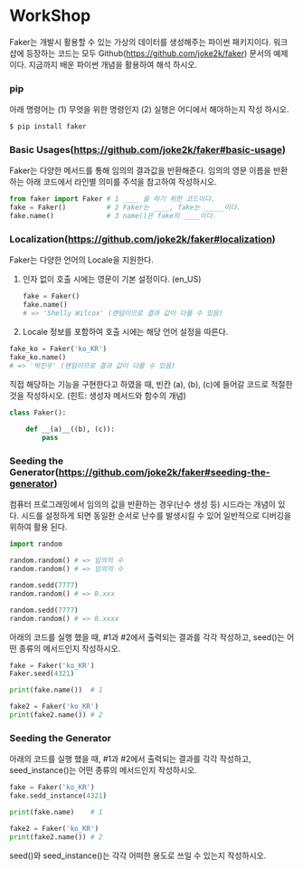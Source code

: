 # WorkShop
Faker는 개발시 활용할 수 있는 가상의 데이터를 생성해주는 파이썬 패키지이다.
워크샵에 등장하는 코드는 모두 Github(https://github.com/joke2k/faker) 문서의 예제이다.
지금까지 배운 파이썬 개념을 활용하여 해석 하시오.

### pip

아래 명령어는 (1) 무엇을 위한 명령인지 (2) 실행은 어디에서 해야하는지 작성 하시오.

```bash
$ pip install faker
```



### Basic Usages(https://github.com/joke2k/faker#basic-usage)

Faker는 다양한 메서드를 통해 임의의 결과값을 반환해준다. 임의의 영문 이름을 반환하는 아래 코드에서 라인별 의미를 주석을 참고하여 작성하시오.

```python
from faker import Faker # 1 ____ 을 하기 위한 코드이다.
fake = Faker() 			# 2 Faker는 ____, fake는 _____이다.
fake.name()				# 3 name()은 fake의 ____이다.
```



###  Localization(https://github.com/joke2k/faker#localization)

Faker는 다양한 언어의 Locale을 지원한다.

1. 인자 없이 호출 시에는 영문이 기본 설정이다. (en_US)

   ```python
   fake = Faker()
   fake.name()
   # => 'Shelly Wilcox' (랜덤이므로 결과 값이 다를 수 있음)
   ```

   

2. Locale 정보를 포함하여 호출 시에는 해당 언어 설정을 따른다.

  ```python
  fake_ko = Faker('ko_KR')
  fake_ko.name()
  # => '박진우' (랜덤이므로 결과 값이 다를 수 있음)
  ```

  

  직접 해당하는 기능을 구현한다고 하였을 때, 빈칸 (a), (b), (c)에 들어갈 코드로 적절한
  것을 작성하시오. (힌트: 생성자 메서드와 함수의 개념)

  ```python
  class Faker():
      
      def __(a)__((b), (c)):
          pass
  ```



### Seeding the Generator(https://github.com/joke2k/faker#seeding-the-generator)

컴퓨터 프로그래밍에서 임의의 값을 반환하는 경우(난수 생성 등) 시드라는 개념이 있다. 시드를 설정하게 되면 동일한 순서로 난수를 발생시킬 수 있어 일반적으로 디버깅을 위하여 활용 된다.

```python
import random

random.random() # => 임의의 수
random.random() # => 임의의 수

random.sedd(7777)
random.random() # => 0.xxx

random.sedd(7777)
random.random() # => 0.xxxx
```



아래의 코드를 실행 했을 때, #1과 #2에서 출력되는 결과를 각각 작성하고, seed()는
어떤 종류의 메서드인지 작성하시오.

```python
fake = Faker('ko_KR')
Faker.seed(4321)

print(fake.name()) 	# 1

fake2 = Faker('ko_KR')
print(fake2.name())	# 2
```



### Seeding the Generator

아래의 코드를 실행 했을 때, #1과 #2에서 출력되는 결과를 각각 작성하고, seed_instance()는 어떤 종류의 메서드인지 작성하시오.

```python
fake = Faker('ko_KR')
fake.sedd_instance(4321)

print(fake.name)	# 1

fake2 = Faker('ko_KR')
print(fake2.name())	# 2
```

seed()와 seed_instance()는 각각 어떠한 용도로 쓰일 수 있는지 작성하시오.